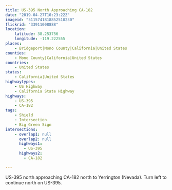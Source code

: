 ```yaml
---
title: US-395 North Approaching CA-182
date: "2019-04-27T10:23:22Z"
imageid: "5115741818852510230"
flickrid: "33911008888"
location:
    latitude: 38.253756
    longitude: -119.222555
places:
    - Bridgeport|Mono County|California|United States
counties:
    - Mono County|California|United States
countries:
    - United States
states:
    - California|United States
highwaytypes:
    - US Highway
    - California State Highway
highways:
    - US-395
    - CA-182
tags:
    - Shield
    - Intersection
    - Big Green Sign
intersections:
    - overlap1: null
      overlap2: null
      highways1:
        - US-395
      highways2:
        - CA-182

---
```

US-395 north approaching CA-182 north to Yerrington (Nevada).  Turn left to continue north on US-395.
